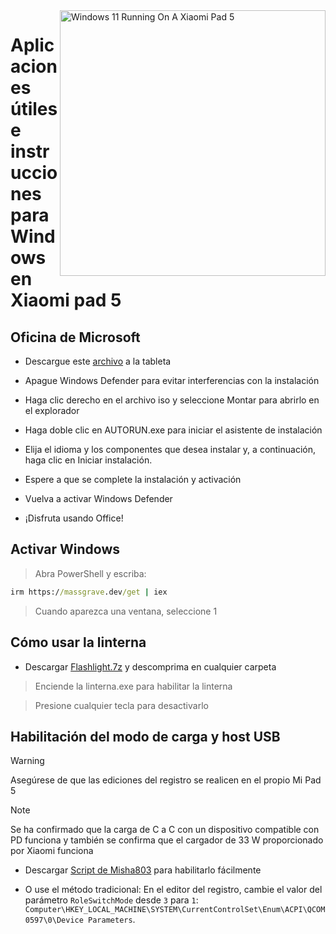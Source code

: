 
<img align="right" src="https://raw.githubusercontent.com/erdilS/Port-Windows-11-Xiaomi-Pad-5/main/nabu.png" width="425" alt="Windows 11 Running On A Xiaomi Pad 5">

# Aplicaciones útiles e instrucciones para Windows en Xiaomi pad 5

## Oficina de Microsoft

- Descargue este [archivo](https://drive.google.com/file/d/1st8xVpxtJbe2GVTEZrC_RNumKllR97Hp/view?usp=sharing) a la tableta
  
- Apague Windows Defender para evitar interferencias con la instalación
  
- Haga clic derecho en el archivo iso y seleccione Montar para abrirlo en el explorador

- Haga doble clic en AUTORUN.exe para iniciar el asistente de instalación
  
- Elija el idioma y los componentes que desea instalar y, a continuación, haga clic en Iniciar instalación.
  
- Espere a que se complete la instalación y activación

- Vuelva a activar Windows Defender

- ¡Disfruta usando Office!

 ## Activar Windows

> Abra PowerShell y escriba: 

  ```cmd
irm https://massgrave.dev/get | iex 
```
> Cuando aparezca una ventana, seleccione 1

 ## Cómo usar la linterna

 - Descargar [Flashlight.7z](https://github.com/erdilS/Port-Windows-11-Xiaomi-Pad-5/releases/download/1.0/flashlight_fix.7z) y descomprima en cualquier carpeta

> Enciende la linterna.exe para habilitar la linterna

> Presione cualquier tecla para desactivarlo

## Habilitación del modo de carga y host USB

> [!WARNING]
>  Asegúrese de que las ediciones del registro se realicen en el propio Mi Pad 5

> [!NOTE]
> Se ha confirmado que la carga de C a C con un dispositivo compatible con PD funciona y también se confirma que el cargador de 33 W proporcionado por Xiaomi funciona

- Descargar [Script de Misha803](https://t.me/droidscripts/22) para habilitarlo fácilmente
 
- O use el método tradicional: En el editor del registro, cambie el valor del parámetro ```RoleSwitchMode``` desde ```3``` para ```1```: ```Computer\HKEY_LOCAL_MACHINE\SYSTEM\CurrentControlSet\Enum\ACPI\QCOM0597\0\Device Parameters```. 

